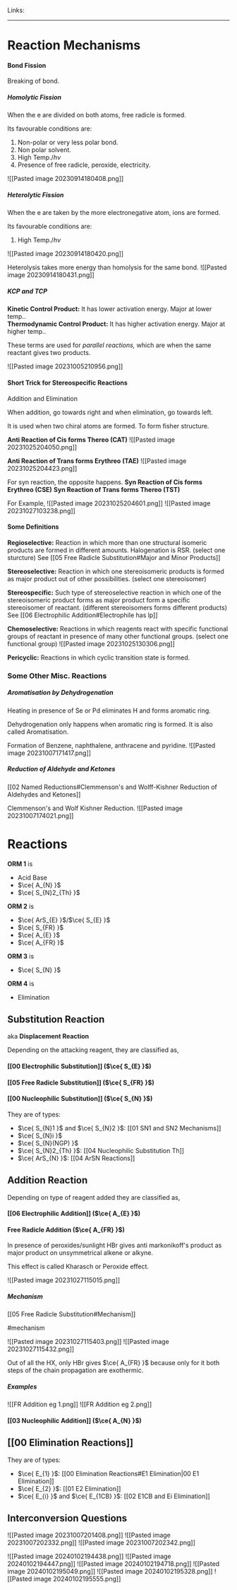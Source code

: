 Links: 
___
# Reaction Mechanisms
#### Bond Fission 
Breaking of bond. 

##### Homolytic Fission 
When the e are divided on both atoms, free radicle is formed. 
   
Its favourable conditions are:
1. Non-polar or very less polar bond.
2. Non polar solvent. 
3. High Temp./$h\nu$
4. Presence of free radicle, peroxide, electricity.
   
![[Pasted image 20230914180408.png]]

##### Heterolytic Fission
When the e are taken by the more electronegative atom, ions are formed.
   
Its favourable conditions are:
1. High Temp./$h\nu$
   
![[Pasted image 20230914180420.png]]

Heterolysis takes more energy than homolysis for the same bond. 
![[Pasted image 20230914180431.png]]

##### KCP and TCP 
**Kinetic Control Product:** It has lower activation energy. Major at lower temp..  
**Thermodynamic Control Product:** It has higher activation energy.  Major at higher temp..

These terms are used for *parallel reactions,* which are when the same reactant gives two products. 

![[Pasted image 20231005210956.png]]

#### Short Trick for Stereospecific Reactions 
Addition and Elimination

When addition, go towards right and when elimination, go towards left.

It is used when two chiral atoms are formed. 
To form fisher structure.

**Anti Reaction of Cis forms Thereo (CAT)**
![[Pasted image 20231025204050.png]]

**Anti Reaction of Trans forms Erythreo (TAE)**
![[Pasted image 20231025204423.png]]

For syn reaction, the opposite happens. 
**Syn Reaction of Cis forms Erythreo (CSE)**
**Syn Reaction of Trans forms Thereo (TST)**

For Example,
![[Pasted image 20231025204601.png]]
![[Pasted image 20231027103238.png]]

#### Some Definitions
**Regioselective:** Reaction in which more than one structural isomeric products are formed in different amounts. Halogenation is RSR. (select one sturcture)
See [[05 Free Radicle Substitution#Major and Minor Products]]

**Stereoselective:** Reaction in which one stereoisomeric products is formed as major product out of other possibilities. (select one stereoisomer)

**Stereospecific:** Such type of stereoselective reaction in which one of the stereoisomeric product forms as major product form a specific stereoisomer of reactant. (different stereoisomers forms different products)
See [[06 Electrophilic Addition#Electrophile has lp]]

**Chemoselective:** Reactions in which reagents react with specific functional groups of reactant in presence of many other functional groups. (select one functional group)
![[Pasted image 20231025130306.png]]


**Pericyclic:** Reactions in which cyclic transition state is formed. 

### Some Other Misc. Reactions
##### Aromatisation by Dehydrogenation 
Heating in presence of Se or Pd eliminates H and forms aromatic ring.

Dehydrogenation only happens when aromatic ring is formed. It is also called Aromatisation. 

Formation of Benzene, naphthalene, anthracene and pyridine.
![[Pasted image 20231007171417.png]]

##### Reduction of Aldehyde and Ketones
[[02 Named Reductions#Clemmenson's and Wolff-Kishner Reduction of Aldehydes and Ketones]]

Clemmenson's and Wolf Kishner Reduction.
![[Pasted image 20231007174021.png]]

# Reactions
**ORM 1** is 
- Acid Base
- $\ce{ A_{N} }$
- $\ce{ S_{N}2_{Th} }$

**ORM 2** is
- $\ce{ ArS_{E} }$/$\ce{ S_{E} }$
- $\ce{ S_{FR} }$
- $\ce{ A_{E} }$
- $\ce{ A_{FR} }$

**ORM 3** is
- $\ce{ S_{N} }$

**ORM 4** is
- Elimination

## Substitution Reaction 
aka **Displacement Reaction**

Depending on the attacking reagent, they are classified as,
#### [[00 Electrophilic Substitution]] ($\ce{ S_{E} }$) 

#### [[05 Free Radicle Substitution]] ($\ce{ S_{FR} }$)

#### [[00 Nucleophilic Substitution]] ($\ce{ S_{N} }$)
They are of  types: 
- $\ce{ S_{N}1 }$ and $\ce{ S_{N}2 }$: [[01 SN1 and SN2 Mechanisms]]
- $\ce{ S_{N}i }$
- $\ce{ S_{N}(NGP) }$
- $\ce{ S_{N}2_{Th} }$: [[04 Nucleophilic Substitution Th]]
- $\ce{ ArS_{N} }$: [[04 ArSN Reactions]]

## Addition Reaction
Depending on type of reagent added they are classified as,
#### [[06 Electrophilic Addition]] ($\ce{ A_{E} }$) 

#### Free Radicle Addition ($\ce{ A_{FR} }$)
In presence of peroxides/sunlight HBr gives anti markonikoff's product as major product on unsymmetrical alkene or alkyne. 

This effect is called Kharasch or Peroxide effect. 

![[Pasted image 20231027115015.png]]

##### Mechanism 
[[05 Free Radicle Substitution#Mechanism]]

#mechanism 

![[Pasted image 20231027115403.png]]
![[Pasted image 20231027115432.png]]

Out of all the HX, only HBr gives $\ce{ A_{FR} }$ because only for it both steps of the chain propagation are exothermic. 

##### Examples
![[FR Addition eg 1.png]]
![[FR Addition eg 2.png]]

#### [[03 Nucleophilic Addition]] ($\ce{ A_{N} }$)

## [[00 Elimination Reactions]] 
They are of types:
- $\ce{ E_{1} }$: [[00 Elimination Reactions#E1 Elimination|00 E1 Elimination]]
- $\ce{ E_{2} }$: [[01 E2 Elimination]]
- $\ce{ E_{i} }$ and $\ce{ E_{1CB} }$: [[02 E1CB and Ei Elimination]]

## Interconversion Questions 
![[Pasted image 20231007201408.png]]
![[Pasted image 20231007202332.png]]
![[Pasted image 20231007202342.png]]

![[Pasted image 20240102194438.png]]
![[Pasted image 20240102194447.png]]
![[Pasted image 20240102194718.png]]
![[Pasted image 20240102195049.png]]
![[Pasted image 20240102195328.png]]
![[Pasted image 20240102195555.png]]